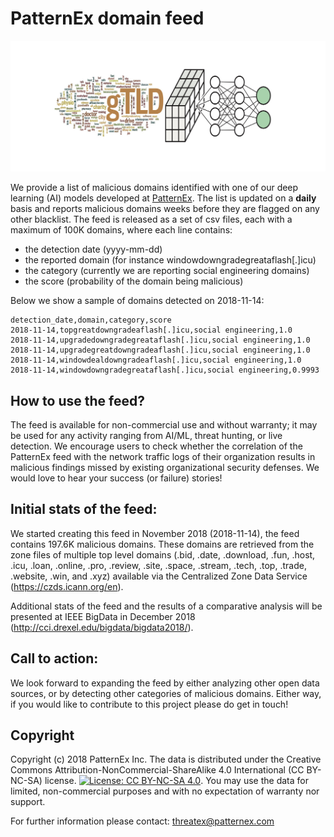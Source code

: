 # PatternEx domain feed

![Domain detection initiative](figures/dd_logo.jpg)

We provide a list of malicious domains identified with one of our deep learning (AI) models developed at [PatternEx](https://www.patternex.com). The list is updated on a **daily** basis and reports malicious domains weeks before they are flagged on any other blacklist. The feed is released as a set of csv files, each with a maximum of 100K domains, where each line contains:
- the detection date (yyyy-mm-dd)
- the reported domain (for instance windowdowngradegreataflash[.]icu) 
- the category (currently we are reporting social engineering domains)
- the score (probability of the domain being malicious)

Below we show a sample of domains detected on 2018-11-14:

```
detection_date,domain,category,score
2018-11-14,topgreatdowngradeaflash[.]icu,social engineering,1.0
2018-11-14,upgradedowngradegreataflash[.]icu,social engineering,1.0
2018-11-14,upgradegreatdowngradeaflash[.]icu,social engineering,1.0
2018-11-14,windowdealdowngradeaflash[.]icu,social engineering,1.0
2018-11-14,windowdowngradegreataflash[.]icu,social engineering,0.9993
```

## How to use the feed? 
The feed is available for non-commercial use and without warranty; it may be used for any activity ranging from AI/ML, threat hunting, or live detection. We encourage users to check whether the correlation of the PatternEx feed with the network traffic logs of their organization results in malicious findings missed by existing organizational security defenses. We would love to hear your success (or failure) stories! 

## Initial stats of the feed: 
We started creating this feed in November 2018 (2018-11-14), the feed contains 197.6K malicious domains. These domains are retrieved from the zone files of multiple top level domains (.bid, .date, .download, .fun, .host, .icu, .loan, .online, .pro, .review, .site, .space, .stream, .tech, .top, .trade, .website, .win, and .xyz) available via the Centralized Zone Data Service (https://czds.icann.org/en). 

Additional stats of the feed and the results of a comparative analysis will be presented at IEEE BigData in December 2018 (http://cci.drexel.edu/bigdata/bigdata2018/). 

## Call to action: 
We look forward to expanding the feed by either analyzing other open data sources, or by detecting other categories of malicious domains. Either way, if you would like to contribute to this project please do get in touch!  


## Copyright
Copyright (c) 2018 PatternEx Inc. The data is distributed under the Creative Commons Attribution-NonCommercial-ShareAlike 4.0 International (CC BY-NC-SA) license. [![License: CC BY-NC-SA 4.0](https://licensebuttons.net/l/by-nc-sa/4.0/80x15.png)](https://creativecommons.org/licenses/by-nc-sa/4.0/). You may use the data for limited, non-commercial purposes and with no expectation of warranty nor support. 

For further information please contact: threatex@patternex.com
